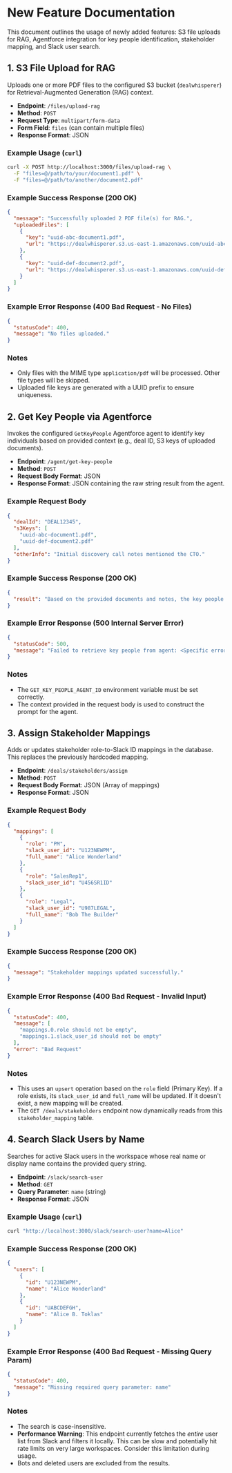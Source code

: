 # New Feature Documentation

This document outlines the usage of newly added features: S3 file uploads for RAG, Agentforce integration for key people identification, stakeholder mapping, and Slack user search.

## 1. S3 File Upload for RAG

Uploads one or more PDF files to the configured S3 bucket (`dealwhisperer`) for Retrieval-Augmented Generation (RAG) context.

- **Endpoint**: `/files/upload-rag`
- **Method**: `POST`
- **Request Type**: `multipart/form-data`
- **Form Field**: `files` (can contain multiple files)
- **Response Format**: JSON

### Example Usage (`curl`)

```bash
curl -X POST http://localhost:3000/files/upload-rag \
  -F "files=@/path/to/your/document1.pdf" \
  -F "files=@/path/to/another/document2.pdf"
```

### Example Success Response (200 OK)

```json
{
  "message": "Successfully uploaded 2 PDF file(s) for RAG.",
  "uploadedFiles": [
    {
      "key": "uuid-abc-document1.pdf",
      "url": "https://dealwhisperer.s3.us-east-1.amazonaws.com/uuid-abc-document1.pdf"
    },
    {
      "key": "uuid-def-document2.pdf",
      "url": "https://dealwhisperer.s3.us-east-1.amazonaws.com/uuid-def-document2.pdf"
    }
  ]
}
```

### Example Error Response (400 Bad Request - No Files)

```json
{
  "statusCode": 400,
  "message": "No files uploaded."
}
```

### Notes
- Only files with the MIME type `application/pdf` will be processed. Other file types will be skipped.
- Uploaded file keys are generated with a UUID prefix to ensure uniqueness.

## 2. Get Key People via Agentforce

Invokes the configured `GetKeyPeople` Agentforce agent to identify key individuals based on provided context (e.g., deal ID, S3 keys of uploaded documents).

- **Endpoint**: `/agent/get-key-people`
- **Method**: `POST`
- **Request Body Format**: JSON
- **Response Format**: JSON containing the raw string result from the agent.

### Example Request Body

```json
{
  "dealId": "DEAL12345",
  "s3Keys": [
    "uuid-abc-document1.pdf",
    "uuid-def-document2.pdf"
  ],
  "otherInfo": "Initial discovery call notes mentioned the CTO."
}
```

### Example Success Response (200 OK)

```json
{
  "result": "Based on the provided documents and notes, the key people identified are: John Doe (CEO), Jane Smith (CTO), Robert Johnson (Account Manager)."
}
```

### Example Error Response (500 Internal Server Error)

```json
{
  "statusCode": 500,
  "message": "Failed to retrieve key people from agent: <Specific error message from Agentforce or service>"
}
```

### Notes
- The `GET_KEY_PEOPLE_AGENT_ID` environment variable must be set correctly.
- The context provided in the request body is used to construct the prompt for the agent.

## 3. Assign Stakeholder Mappings

Adds or updates stakeholder role-to-Slack ID mappings in the database. This replaces the previously hardcoded mapping.

- **Endpoint**: `/deals/stakeholders/assign`
- **Method**: `POST`
- **Request Body Format**: JSON (Array of mappings)
- **Response Format**: JSON

### Example Request Body

```json
{
  "mappings": [
    {
      "role": "PM",
      "slack_user_id": "U123NEWPM",
      "full_name": "Alice Wonderland"
    },
    {
      "role": "SalesRep1",
      "slack_user_id": "U456SR1ID"
    },
    {
      "role": "Legal",
      "slack_user_id": "U987LEGAL",
      "full_name": "Bob The Builder"
    }
  ]
}
```

### Example Success Response (200 OK)

```json
{
  "message": "Stakeholder mappings updated successfully."
}
```

### Example Error Response (400 Bad Request - Invalid Input)

```json
{
  "statusCode": 400,
  "message": [
    "mappings.0.role should not be empty",
    "mappings.1.slack_user_id should not be empty"
  ],
  "error": "Bad Request"
}
```

### Notes
- This uses an `upsert` operation based on the `role` field (Primary Key). If a role exists, its `slack_user_id` and `full_name` will be updated. If it doesn't exist, a new mapping will be created.
- The `GET /deals/stakeholders` endpoint now dynamically reads from this `stakeholder_mapping` table.

## 4. Search Slack Users by Name

Searches for active Slack users in the workspace whose real name or display name contains the provided query string.

- **Endpoint**: `/slack/search-user`
- **Method**: `GET`
- **Query Parameter**: `name` (string)
- **Response Format**: JSON

### Example Usage (`curl`)

```bash
curl "http://localhost:3000/slack/search-user?name=Alice"
```

### Example Success Response (200 OK)

```json
{
  "users": [
    {
      "id": "U123NEWPM",
      "name": "Alice Wonderland"
    },
    {
      "id": "UABCDEFGH",
      "name": "Alice B. Toklas"
    }
  ]
}
```

### Example Error Response (400 Bad Request - Missing Query Param)

```json
{
  "statusCode": 400,
  "message": "Missing required query parameter: name"
}
```

### Notes
- The search is case-insensitive.
- **Performance Warning**: This endpoint currently fetches the *entire* user list from Slack and filters it locally. This can be slow and potentially hit rate limits on very large workspaces. Consider this limitation during usage.
- Bots and deleted users are excluded from the results. 